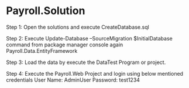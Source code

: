 # Payroll.Solution

Step 1: Open the solutions and execute CreateDatabase.sql

Step 2: Execute Update-Database –SourceMigration $InitialDatabase  command from package manager console again Payroll.Data.EntityFramework

Step 3: Load the data by execute the DataTest Program or project.

Step 4: Execute the Payroll.Web Project and login using below mentioned credentials
        User Name: AdminUser
        Password: test1234
